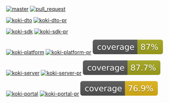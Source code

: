 [![master](https://github.com/wutsi/koki-mono/actions/workflows/_master.yml/badge.svg)](https://github.com/wutsi/koki-mono/actions/workflows/_master.yml)
[![pull_request](https://github.com/wutsi/koki-mono/actions/workflows/_pr.yml/badge.svg)](https://github.com/wutsi/koki-mono/actions/workflows/_pr.yml)

[![koki-dto](https://github.com/wutsi/koki-mono/actions/workflows/koki-dto-master.yml/badge.svg)](https://github.com/wutsi/koki-mono/actions/workflows/koki-dto-master.yml)
[![koki-dto-pr](https://github.com/wutsi/koki-mono/actions/workflows/koki-dto-pr.yml/badge.svg)](https://github.com/wutsi/koki-mono/actions/workflows/koki-dto-pr.yml)

[![koki-sdk](https://github.com/wutsi/koki-mono/actions/workflows/koki-sdk-master.yml/badge.svg)](https://github.com/wutsi/koki-mono/actions/workflows/koki-sdk-master.yml)
[![koki-sdk-pr](https://github.com/wutsi/koki-mono/actions/workflows/koki-sdk-pr.yml/badge.svg)](https://github.com/wutsi/koki-mono/actions/workflows/koki-sdk-pr.yml)

[![koki-platform](https://github.com/wutsi/koki-mono/actions/workflows/koki-platform-master.yml/badge.svg)](https://github.com/wutsi/koki-mono/actions/workflows/koki-platform-master.yml)
[![koki-platform-pr](https://github.com/wutsi/koki-mono/actions/workflows/koki-platform-pr.yml/badge.svg)](https://github.com/wutsi/koki-mono/actions/workflows/koki-platform-pr.yml)
![Coverage](.github/badges/koki-platform-jococo.svg)

[![koki-server](https://github.com/wutsi/koki-mono/actions/workflows/koki-server-master.yml/badge.svg)](https://github.com/wutsi/koki-mono/actions/workflows/koki-server-master.yml)
[![koki-server-pr](https://github.com/wutsi/koki-mono/actions/workflows/koki-server-pr.yml/badge.svg)](https://github.com/wutsi/koki-mono/actions/workflows/koki-server-pr.yml)
![Coverage](.github/badges/koki-server-jococo.svg)

[![koki-portal](https://github.com/wutsi/koki-mono/actions/workflows/koki-portal-master.yml/badge.svg)](https://github.com/wutsi/koki-mono/actions/workflows/koki-portal-master.yml)
[![koki-portal-pr](https://github.com/wutsi/koki-mono/actions/workflows/koki-portal-pr.yml/badge.svg)](https://github.com/wutsi/koki-mono/actions/workflows/koki-portal-pr.yml)
![Coverage](.github/badges/koki-portal-jococo.svg)
